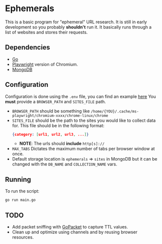 # Ephemerals

This is a basic program for "ephemeral" URL research. It is still in early development so you probably **shouldn't** run it. It basically runs through a list of websites and stores their requests.

## Dependencies

- [Go](https://go.dev/doc/install)
- [Playwright](https://playwright.dev/docs/intro) version of Chromium.
- [MongoDB](https://www.mongodb.com/try/download/community)

## Configuration

Configuration is done using the `.env` file, you can find an example [here](.env-example)
You **must** provide a `BROWSER_PATH` and `SITES_FILE` path.

- `BROWSER_PATH` should be something like `/home/{YOU}/.cache/ms-playwright/chromium-xxxx/chrome-linux/chrome`
- `SITES_FILE` should be the path to the sites you would like to collect data for. This file should be in the following format:
  ```json
  {category: [url1, url2, url3, ...]}
  ```
  - **NOTE**: The urls should **include** `http[s]://`
- `MAX_TABS` Dictates the maximum number of tabs per browser window at once.
- Default storage location is `ephemerals` ⇒ `sites` in MongoDB but it can be changed with the `DB_NAME` and `COLLECTION_NAME` vars.

## Running

To run the script:

```sh
go run main.go
```

## TODO

- Add packet sniffing with [GoPacket](https://github.com/google/gopacket) to capture TTL values.
- Clean up and optimize using channels and by reusing browser resources.


